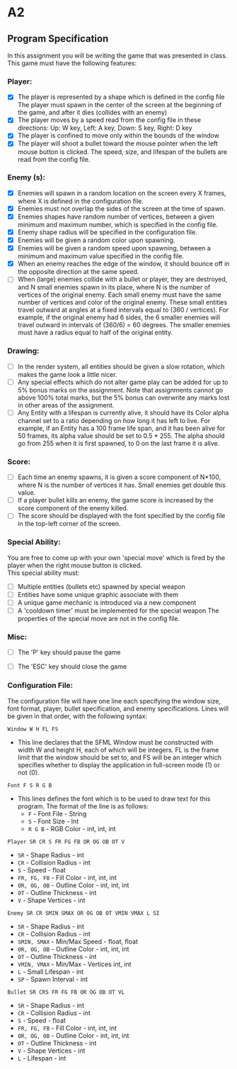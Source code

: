 # A2

## Program Specification

In this assignment you will be writing the game that was presented in class. This game must have the following features:

### Player:

- [x] The player is represented by a shape which is defined in the config file The player must spawn in the center of the screen at the beginning of the game, and after it dies (collides with an enemy)
- [x] The player moves by a speed read from the config file in these directions: Up: W key, Left: A key, Down: S key, Right: D key
- [x] The player is confined to move only within the bounds of the window
- [x] The player will shoot a bullet toward the mouse pointer when the left mouse button is clicked. The speed, size, and lifespan of the bullets are read from the config file.

### Enemy (s):

- [x] Enemies will spawn in a random location on the screen every X frames, where X is defined in the configuration file.
- [x] Enemies must not overlap the sides of the screen at the time of spawn.
- [x] Enemies shapes have random number of vertices, between a given minimum and maximum number, which is specified in the config file.
- [x] Enemy shape radius will be specified in the configuration file.
- [x] Enemies will be given a random color upon spawning.
- [x] Enemies will be given a random speed upon spawning, between a minimum and maximum value specified in the config file.
- [x] When an enemy reaches the edge of the window, it should bounce off in the opposite direction at the same speed.
- [ ] When (large) enemies collide with a bullet or player, they are destroyed, and N small enemies spawn in its place, where N is the number of vertices of the original enemy. Each small enemy must have the same number of vertices and color of the original enemy. These small entities travel outward at angles at a fixed intervals equal to (360 / vertices). For example, if the original enemy had 6 sides, the 6 smaller enemies will travel outward in intervals of (360/6) = 60 degrees. The smaller enemies must have a radius equal to half of the original entity.

### Drawing:

- [ ] In the render system, all entities should be given a slow rotation, which makes the game look a little nicer.
- [ ] Any special effects which do not alter game play can be added for up to 5% bonus marks on the assignment. Note that assignments cannot go above 100% total marks, but the 5% bonus can overwrite any marks lost in other areas of the assignment.
- [ ] Any Entity with a lifespan is currently alive, it should have its Color alpha channel set to a ratio depending on how long it has left to live. For example, if an Entity has a 100 frame life span, and it has been alive for 50 frames, its alpha value should be set to 0.5 * 255. The alpha should go from 255 when it is first spawned, to 0 on the last frame it is alive.

### Score:
- [ ] Each time an enemy spawns, it is given a score component of N*100, where N is the number of vertices it has. Small enemies get double this value.
- [ ] If a player bullet kills an enemy, the game score is increased by the score component of the enemy killed.
- [ ] The score should be displayed with the font specified by the config file in the top-left corner of the screen.

### Special Ability:

You are free to come up with your own 'special move' which is fired by the player when the right mouse button is clicked.  
This special ability must:

- [ ] Multiple entities (bullets etc) spawned by special weapon
- [ ] Entities have some unique graphic associate with them
- [ ] A unique game mechanic is introduced via a new component
- [ ] A 'cooldown timer' must be implemented for the special weapon The properties of the special move are not in the config file.

### Misc:
- [ ] The 'P' key should pause the game
- [ ] The 'ESC' key should close the game



### Configuration File:

The configuration file will have one line each specifying the window size, font format, player, bullet specification, and enemy specifications.
Lines will be given in that order, with the following syntax:

`Window W H FL FS`
- This line declares that the SFML Window must be constructed with width W
and height H, each of which will be integers. FL is the frame limit that the window should be set to, and FS will be an integer which specifies whether to display the application in full-screen mode (1) or not (0).

`Font F S R G B`
- This lines defines the font which is to be used to draw text
for this program. The format of the line is as follows:
    - `F` - Font File - String
    - `S` - Font Size - Int
    - `R G B` - RGB Color - int, int, int


`Player SR CR S FR FG FB OR OG OB OT V`
- `SR` - Shape Radius - int
- `CR` - Collision Radius - int
- `S` - Speed - float
- `FR, FG, FB` -  Fill Color - int, int, int 
- `OR, OG, OB` - Outline Color - int, int, int
- `OT` - Outline Thickness - int
- `V` - Shape Vertices - int

`Enemy SR CR SMIN SMAX OR OG OB OT VMIN VMAX L SI`
- `SR` - Shape Radius - int
- `CR` - Collision Radius - int
- `SMIN, SMAX` - Min/Max Speed - float, float
- `OR, OG, OB` - Outline Color - int, int, int
- `OT` - Outline Thickness - int
- `VMIN, VMAX` - Min/Max - Vertices int, int 
- `L` - Small Lifespan - int
- `SP` - Spawn Interval - int

`Bullet SR CRS FR FG FB OR OG OB OT VL`
- `SR` - Shape Radius - int
- `CR` - Collision Radius - int
- `S` - Speed - float
- `FR, FG, FB` - Fill Color - int, int, int
- `OR, OG, OB` - Outline Color - int, int, int
- `OT` - Outline Thickness - int
- `V` - Shape Vertices - int
- `L` - Lifespan - int